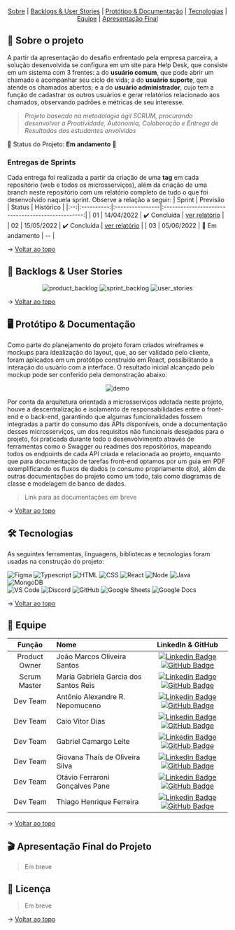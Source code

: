 <br id="topo">
<p align="center">
    <a href="#sobre">Sobre</a>  |  
    <a href="#backlogs">Backlogs & User Stories</a>  |  
    <a href="#prototipo">Protótipo & Documentação</a>  |  
    <a href="#tecnologias">Tecnologias</a>  |  
    <a href="#equipe">Equipe</a>  |  
    <a href="#final">Apresentação Final</a>
</p>
   
<span id="sobre">

## :bookmark_tabs: Sobre o projeto
A partir da apresentação do desafio enfrentado pela empresa parceira, a solução desenvolvida se configura em um site para Help Desk, que consiste em um sistema com 3 frentes: a do **usuário comum**, que pode abrir um chamado e acompanhar seu ciclo de vida; a do **usuário suporte**, que atende os chamados abertos; e a do **usuário administrador**, cujo tem a função de cadastrar os outros usuários e gerar relatórios relacionado aos chamados, observando padrões e métricas de seu interesse.

> _Projeto baseado na metodologia ágil SCRUM, procurando desenvolver a Proatividade, Autonomia, Colaboração e Entrega de Resultados dos estudantes envolvidos_

:pushpin: Status do Projeto: **Em andamento** 🚧

### Entregas de Sprints
Cada entrega foi realizada a partir da criação de uma **tag** em cada repositório (web e todos os microsserviços), além da criação de uma branch neste repositório com um relatório completo de tudo o que foi desenvolvido naquela sprint. Observe a relação a seguir:
| Sprint | Previsão | Status | Histórico |
|:--:|:----------:|:----------------|:-------------------------------------------------:|
| 01 | 14/04/2022 | ✔️ Concluída    | [ver relatório](https://github.com/The-Bugger-Ducks/help-duck-documentation/blob/sprint-01/README.md) |
| 02 | 15/05/2022 | ✔️ Concluída    | [ver relatório](https://github.com/The-Bugger-Ducks/help-duck-documentation/blob/sprint-02/README.md) |
| 03 | 05/06/2022 | 🚧 Em andamento | -- |

→ [Voltar ao topo](#topo)

<span id="backlogs">

## :dart: Backlogs & User Stories
    
<div align="center">
    
![product_backlog](https://user-images.githubusercontent.com/69374340/168486240-a10b85e6-44fd-4b56-a4a0-0f36338eb8d4.png)
![sprint_backlog](https://user-images.githubusercontent.com/69374340/168486255-5a0d7255-1659-4374-90f3-4dca9534e9aa.png)
![user_stories](https://user-images.githubusercontent.com/69374340/168486268-2d93ce1d-16b9-4413-8b44-bd651921e756.png)

</div>
  
→ [Voltar ao topo](#topo)

<span id="prototipo">

## :desktop_computer: Protótipo & Documentação
Como parte do planejamento do projeto foram criados wireframes e mockups para idealização do layout, que, ao ser validado pelo cliente, foram aplicados em um protótipo construído em React, possibilitando a interação do usuário com a interface. O resultado inicial alcançado pelo mockup pode ser conferido pela demonstração abaixo:
    
<div align="center">
        
![demo](https://user-images.githubusercontent.com/69374340/162626791-b563970d-d917-475b-830b-a3a7ae92dbfb.gif)
    
</div>
    
Por conta da arquitetura orientada a microsserviços adotada neste projeto, houve a descentralização e isolamento de responsabilidades entre o front-end e o back-end, garantindo que algumas funcionalidades fossem integradas a partir do consumo das APIs disponíveis, onde a documentação desses microsserviços, um dos requisitos não funcionais desejados para o projeto, foi praticada durante todo o desenvolvimento através de ferramentas como o Swagger ou readmes dos repositórios, mapeando todos os endpoints de cada API criada e relacionada ao projeto, enquanto que para documentação de tarefas front-end optamos por um guia em PDF exemplificando os fluxos de dados (o consumo propriamente dito), além de outras documentações do projeto como um todo, tais como diagramas de classe e modelagem de banco de dados.
    
> Link para as documentações em breve
    
→ [Voltar ao topo](#topo)

<span id="tecnologias">

## 🛠️ Tecnologias

As seguintes ferramentas, linguagens, bibliotecas e tecnologias foram usadas na construção do projeto:

<img src="https://img.shields.io/badge/Figma-FFFFFF?style=for-the-badge&logo=figma&logoColor=DC143C" alt="Figma" /> 
<img src="https://img.shields.io/badge/TypeScript-FFFFFF?style=for-the-badge&logo=typescript&logoColor=007ACC" alt="Typescript" />
<img src="https://img.shields.io/badge/HTML5-FFFFFF?style=for-the-badge&logo=html5&logoColor=E34F26" alt="HTML" /> 
<img src="https://img.shields.io/badge/CSS3-FFFFFF?style=for-the-badge&logo=css3&logoColor=1572B6" alt="CSS" /> 	
<img src="https://img.shields.io/badge/React-FFFFFF?style=for-the-badge&logo=react&logoColor=61DAFB" alt="React" /> 
<img src="https://img.shields.io/badge/Node.js-FFFFFF?style=for-the-badge&logo=nodedotjs&logoColor=339933" alt="Node" />  
<img src="https://img.shields.io/badge/Java-FFFFFF?style=for-the-badge&logo=java&logoColor=DC143C" alt="Java" />
<img src="https://img.shields.io/badge/MongoDB-FFFFFF?style=for-the-badge&logo=mongodb&logoColor=4EA94B" alt="MongoDB" /><br>
<img src="https://img.shields.io/badge/VS_Code-FFFFFF?style=for-the-badge&logo=visual%20studio%20code&logoColor=0078D4" alt="VS Code" /> 
<img src="https://img.shields.io/badge/Discord-FFFFFF?style=for-the-badge&logo=discord&logoColor=7289DA" alt="Discord" /> 
<img src="https://img.shields.io/badge/GitHub-FFFFFF?style=for-the-badge&logo=github&logoColor=20232A" alt="GitHub" /> 
<img src="https://img.shields.io/badge/Google%20Sheets-FFFFFF?style=for-the-badge&logo=google-sheets&logoColor=34A853" alt="Google Sheets" /> 
<img src="https://img.shields.io/badge/Google%20Docs-FFFFFF?style=for-the-badge&logo=google-sheets&logoColor=0D96F6" alt="Google Docs" />
    
→ [Voltar ao topo](#topo)

<span id="equipe">

## :busts_in_silhouette: Equipe

|    Função     | Nome                                  |                                                                                                                                                      LinkedIn & GitHub                                                                                                                                                      |
| :-----------: | :------------------------------------ | :-------------------------------------------------------------------------------------------------------------------------------------------------------------------------------------------------------------------------------------------------------------------------------------------------------------------------: |
| Product Owner | João Marcos Oliveira Santos           |     [![Linkedin Badge](https://img.shields.io/badge/Linkedin-blue?style=flat-square&logo=Linkedin&logoColor=white)](https://www.linkedin.com/in/joaomarcosoliveiraa) [![GitHub Badge](https://img.shields.io/badge/GitHub-111217?style=flat-square&logo=github&logoColor=white)](https://github.com/JoaoM-py)              |
| Scrum Master  | Maria Gabriela Garcia dos Santos Reis |      [![Linkedin Badge](https://img.shields.io/badge/Linkedin-blue?style=flat-square&logo=Linkedin&logoColor=white)](https://www.linkedin.com/in/mariagabrielareis/) [![GitHub Badge](https://img.shields.io/badge/GitHub-111217?style=flat-square&logo=github&logoColor=white)](https://github.com/MariaGabrielaReis)     |
|   Dev Team    | Antônio Alexandre R. Nepomuceno               |         [![Linkedin Badge](https://img.shields.io/badge/Linkedin-blue?style=flat-square&logo=Linkedin&logoColor=white)](https://www.linkedin.com/in/antonio-nepomuceno-04943720a/) [![GitHub Badge](https://img.shields.io/badge/GitHub-111217?style=flat-square&logo=github&logoColor=white)](https://github.com/Nepoun)        |
|   Dev Team    | Caio Vitor Dias                   |         [![Linkedin Badge](https://img.shields.io/badge/Linkedin-blue?style=flat-square&logo=Linkedin&logoColor=white)](https://www.linkedin.com/in/caio-vitor-c1/) [![GitHub Badge](https://img.shields.io/badge/GitHub-111217?style=flat-square&logo=github&logoColor=white)](https://github.com/CaioVitorDias1)        |
|   Dev Team    | Gabriel Camargo Leite                 |   [![Linkedin Badge](https://img.shields.io/badge/Linkedin-blue?style=flat-square&logo=Linkedin&logoColor=white)](https://www.linkedin.com/in/gabriel-camargo-915452196/) [![GitHub Badge](https://img.shields.io/badge/GitHub-111217?style=flat-square&logo=github&logoColor=white)](https://github.com/GabrielCamargoL)   |
|   Dev Team    | Giovana Thaís de Oliveira Silva       |           [![Linkedin Badge](https://img.shields.io/badge/Linkedin-blue?style=flat-square&logo=Linkedin&logoColor=white)](https://www.linkedin.com/in/gioliveirass) [![GitHub Badge](https://img.shields.io/badge/GitHub-111217?style=flat-square&logo=github&logoColor=white)](https://github.com/gioliveirass)          |
|   Dev Team    | Otávio Ferraroni Gonçalves Pane       |        [![Linkedin Badge](https://img.shields.io/badge/Linkedin-blue?style=flat-square&logo=Linkedin&logoColor=white)](https://www.linkedin.com/in/otavioferraronigpane/) [![GitHub Badge](https://img.shields.io/badge/GitHub-111217?style=flat-square&logo=github&logoColor=white)](https://github.com/OtavioPane)            |
|   Dev Team    | Thiago Henrique Ferreira              | [![Linkedin Badge](https://img.shields.io/badge/Linkedin-blue?style=flat-square&logo=Linkedin&logoColor=white)](https://www.linkedin.com/in/thiago-henrique-ferreira-2499a41a8/) [![GitHub Badge](https://img.shields.io/badge/GitHub-111217?style=flat-square&logo=github&logoColor=white)](https://github.com/ThHenrique) |

→ [Voltar ao topo](#topo)

<span id="final">

## :clapper: Apresentação Final do Projeto

> Em breve

## :page_with_curl: Licença

> Em breve

→ [Voltar ao topo](#topo)
